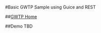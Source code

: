 #Basic GWTP Sample using Guice and REST

##[GWTP Home](https://github.com/ArcBees/GWTP)

##Demo
TBD
